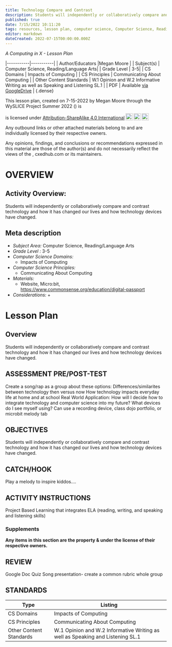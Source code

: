```yaml
---
title: Technology Compare and Contrast
description: Students will independently or collaboratively compare and contrast technology and how it has changed our lives and how technology devices have changed.
published: true
date: 7/15/2022 10:11:20
tags: resources, lesson plan, computer science, Computer Science, Reading/Language Arts 
editor: markdown
dateCreated: 2022-07-15T00:00:00.000Z
---
```

*A Computing in X - Lesson Plan*

|-----------|-----------|
| Author/Educators |Megan Moore |
| Subject(s) | Computer Science, Reading/Language Arts|
| Grade Level | 3-5|
| CS Domains | Impacts of Computing |
| CS Principles | Communicating About Computing |
| Other Content Standards | W.1 Opinion and W.2 Informative Writing as well as Speaking and Listening SL.1 | 
| PDF | Available [via GoogleDrive]() |
{.dense}






This lesson plan, created on 7-15-2022 by Megan Moore through the  WySLICE Project Summer 2022 () is  <p xmlns:cc="http://creativecommons.org/ns#" >  is licensed under <a href="http://creativecommons.org/licenses/by-sa/4.0/?ref=chooser-v1" target="_blank" rel="license noopener noreferrer" style="display:inline-block;">Attribution-ShareAlike 4.0 International<img style="height:22px!important;margin-left:3px;vertical-align:text-bottom;" src="https://mirrors.creativecommons.org/presskit/icons/cc.svg?ref=chooser-v1"><img style="height:22px!important;margin-left:3px;vertical-align:text-bottom;" src="https://mirrors.creativecommons.org/presskit/icons/by.svg?ref=chooser-v1"><img style="height:22px!important;margin-left:3px;vertical-align:text-bottom;" src="https://mirrors.creativecommons.org/presskit/icons/sa.svg?ref=chooser-v1"></a></p>


Any outbound links or other attached materials belong to and are individually licensed by their respective owners. 


Any opinions, findings, and conclusions or recommendations expressed in this material are those of the author(s) and do not necessarily reflect the views of the , cxedhub.com or its maintainers.


# OVERVIEW
## Activity Overview:  
Students will independently or collaboratively compare and contrast technology and how it has changed our lives and how technology devices have changed.
## Meta description
+ *Subject Area:* Computer Science, Reading/Language Arts 
+ *Grade Level :* 3-5 
+ *Computer Science Domains:*
   + Impacts of Computing
+ *Computer Science Principles:*
   + Communicating About Computing
+ *Materials:* 
   + Website, Micro:bit, https://www.commonsense.org/education/digital-passport
+ *Considerations:*
   + 


# Lesson Plan
## Overview
Students will independently or collaboratively compare and contrast technology and how it has changed our lives and how technology devices have changed.
## ASSESSMENT PRE/POST-TEST
Create a song/rap as a group about these options: 
Differences/similarites between technology then versus now
How technology impacts everyday life at home and at school 
Real World Application: How will I decide how to integrate technology and computer science into my future? What devices do I see myself using? 
Can use a recording device, class dojo portfolio, or microbit melody tab
## OBJECTIVES
Students will independently or collaboratively compare and contrast technology and how it has changed our lives and how technology devices have changed.


## CATCH/HOOK
Play a melody to inspire kiddos....


## ACTIVITY INSTRUCTIONS
Project Based Learning that integrates ELA (reading, writing, and speaking and listening skills)


### Supplements
**Any items in this section are the property & under the license of their respective owners.**






## REVIEW
Google Doc Quiz 
Song presentation- create a common rubric whole group
## STANDARDS        
| Type | Listing | 
|-----------|-----------|
| CS Domains  | Impacts of Computing|
| CS Principles   | Communicating About Computing|
| Other Content Standards | W.1 Opinion and W.2 Informative Writing as well as Speaking and Listening SL.1  |